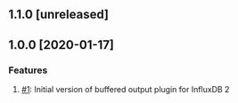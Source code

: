 ## 1.1.0 [unreleased]

## 1.0.0 [2020-01-17]

### Features
1. [#1](https://github.com/bonitoo-io/influxdb-plugin-fluent/pull/1): Initial version of buffered output plugin for InfluxDB 2
 
